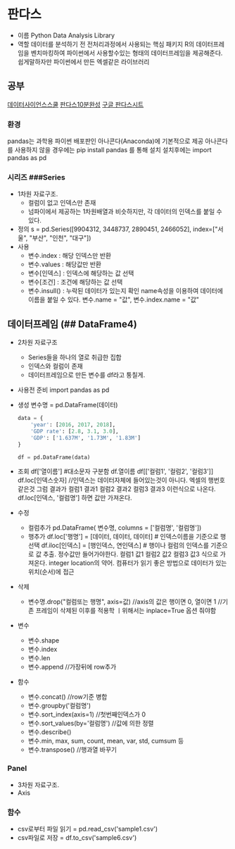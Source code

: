 # 판다스
- 이름
Python Data Analysis Library
- 역할
데이터를 분석하기 전 전처리과정에서 사용되는 핵심 패키지
R의 데이터프레임을 벤치마킹하여 파이썬에서 사용할수있는 형태의 데이터프레임을 제공해준다.
쉽게말하자만 파이썬에서 만든 엑셀같은 라이브러리


## 공부
[데이터사이언스스쿨](https://datascienceschool.net/01%20python/04.01%20%ED%8C%90%EB%8B%A4%EC%8A%A4%20%ED%8C%A8%ED%82%A4%EC%A7%80%EC%9D%98%20%EC%86%8C%EA%B0%9C.html)
[판다스10분완성](https://dataitgirls2.github.io/10minutes2pandas/)
[구글 판다스시트](https://pandas.pydata.org/Pandas_Cheat_Sheet.pdf)


### 환경
pandas는 과학용 파이썬 배포판인 아나콘다(Anaconda)에 기본적으로 제공
아나콘다를 사용하지 않을 경우에는 pip install pandas 를 통해 설치
설치후에는 import pandas as pd

### 시리즈 ###Series
- 1차원 자료구조. 
  - 컬럼이 없고 인덱스만 존재
  - 넘파이에서 제공하는 1차원배열과 비슷하지만,   각 데이터의 인덱스를 붙일 수 있다.
- 정의
    s = pd.Series([9904312, 3448737, 2890451, 2466052],
        index=["서울", "부산", "인천", "대구"])
- 사용
    - 변수.index : 해당 인덱스만 반환
    - 변수.values : 해당값만 반환
    - 변수[인덱스] : 인덱스에 해당하는 값 선택
    - 변수[조건] : 조건에 해당하는 값 선택
    - 변수.insull()  : 누락된 데이터가 있는지 확인
    name속성을 이용하여 데이터에 이름을 붙일 수 있다.   변수.name = "값",   변수.index.name = "값"

## 데이터프레임 (## DataFrame4)
- 2차원 자료구조
  - Series들을 하나의 열로 취급한 집합
  - 인덱스와 컬럼이 존재
  - 데이터프레임으로 만든 변수를 df라고 퉁칠게.
- 사용전 준비
  import pandas as pd
- 생성
  변수명 = pd.DataFrame(데이터) 

    ```python
    data = {
        'year': [2016, 2017, 2018],
        'GDP rate': [2.8, 3.1, 3.0],
        'GDP': ['1.637M', '1.73M', '1.83M']
    }
    
    df = pd.DataFrame(data)
    ```
- 조회
df['열이름']  #대소문자 구분함
df.열이름
df[['컬럼1', '컬럼2', '컬럼3']]
df.loc[인덱스숫자]  //인덱스는 데이터자체에 들어있는것이 아니다. 엑셀의 행번호같은것
    그럼 결과가 컬럼1  결과1
               컬럼2  결과2
               컬럼3  결과3
    이런식으로 나온다.
    df.loc[인덱스, '컬럼명']   하면 값만 가져온다.
- 수정
    - 컬럼추가
    pd.DataFrame( 변수명, columns = ['컬럼명', '컬럼명'])
    - 행추가
    df.loc['행명'] = [데이터, 데이터, 데이터]   # 인덱스이름을 기준으로 행 선택
    df.iloc[인덱스] = [행인덱스, 연인덱스]  # 행이나 컬럼의 인덱스를 기준으로 값 추출. 정수값만 들어가야한다.
    컬럼1  값1
    컬럼2  값2
    컬럼3  값3  식으로 가져온다.
    integer location의 약어. 컴퓨터가 읽기 좋은 방법으로 데이터가 있는 위치(순서)에 접근
- 삭제
    - 변수명.drop("컬럼또는 행명", axis=값)
    //axis의 값은 행이면 0, 열이면 1
    //기존 프레임이 삭제된 이후를 적용학 ㅣ위해서는 inplace=True 옵션 줘야함
- 변수
  - 변수.shape
  - 변수.index
  - 변수.len
  - 변수.append           //가장뒤에 row추가
- 함수
  - 변수.concat()         //row기준 병합
  - 변수.groupby('컬럼명')
  - 변수.sort_index(axis=1)     //첫번째인덱스가 0
  - 변수.sort_values(by='컬럼명') //값에 의한 정렬
  - 변수.describe()
  - 변수.min, max, sum, count, mean, var, std, cumsum 등
  - 변수.transpose()  //행과열 바꾸기


### Panel
- 3차원 자료구조.
- Axis


### 함수
- csv로부터 파일 읽기 = pd.read_csv('sample1.csv')
- csv파일로 저장 = df.to_csv('sample6.csv')